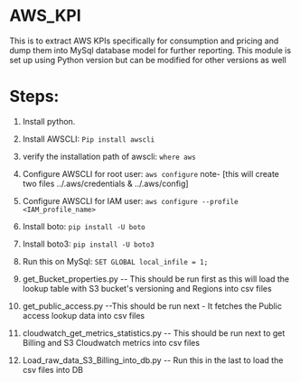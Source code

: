 # AWS_KPI
This is to extract AWS KPIs specifically for consumption and pricing and dump them into MySql database model for further reporting.
This module is set up using Python version but can be modified for other versions as well


# Steps:

1. Install python. 

2. Install AWSCLI:
  `Pip install awscli`

3. verify the installation path of awscli:
  `where aws`

4. Configure AWSCLI for root user:
  `aws configure`
  note- [this will create two files ../.aws/credentials  &  ../.aws/config]

5. Configure AWSCLI for IAM user:
  `aws configure --profile <IAM_profile_name>`

6. Install boto:
  `pip install -U boto`

7. Install boto3:
  `pip install -U boto3`

8. Run this on MySql:
`SET GLOBAL local_infile = 1;`

9. get_Bucket_properties.py -- This should be run first as this will load the lookup table with S3 bucket's versioning and Regions into csv files

10. get_public_access.py --This should be run next - It fetches the Public access lookup data into csv files

11. cloudwatch_get_metrics_statistics.py -- This should be run next to get Billing and S3 Cloudwatch metrics into csv files

12. Load_raw_data_S3_Billing_into_db.py -- Run this in the last to load the csv files into DB
